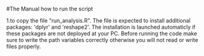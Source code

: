 #The Manual how to run the script

1.to copy the file "run_analysis.R". The file is expected to install additional packages: 'dplyr' and 'reshape2'. The installation is launched automaticly if these packages are not deployed at your PC.
Before running the code make sure to write the path variables correctly otherwise you will not read or write files properly.
